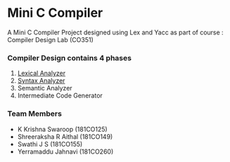 # Mini C Compiler
A Mini C Compiler Project designed using Lex and Yacc as part of course : Compiler Design Lab (CO351)

### Compiler Design contains 4 phases
1. [Lexical Analyzer](https://github.com/Shree987/Mini-C-Compiler/tree/master/Part%201%20-%20Lexical%20Analyzer)
2. [Syntax Analyzer](https://github.com/Shree987/Mini-C-Compiler/tree/master/Part%202%20-%20Syntax%20Analyzer)
3. Semantic Analyzer
4. Intermediate Code Generator 

### Team Members
* K Krishna Swaroop (181CO125)
* Shreeraksha R Aithal (181CO149)
* Swathi J S (181CO155)
* Yerramaddu Jahnavi (181CO260)
